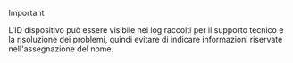 > [!IMPORTANT]
> L'ID dispositivo può essere visibile nei log raccolti per il supporto tecnico e la risoluzione dei problemi, quindi evitare di indicare informazioni riservate nell'assegnazione del nome.
>